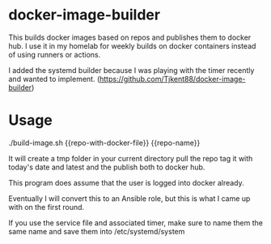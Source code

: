 # docker-image-builder

This builds docker images based on repos and publishes them to docker hub. I use it in my homelab for weekly builds on docker containers instead of using runners or actions.

I added the systemd builder because I was playing with the timer recently and wanted to implement. (https://github.com/Tjkent88/docker-image-builder)

# Usage 

./build-image.sh {{repo-with-docker-file}} {{repo-name}}
  

It will create a tmp folder in your current directory pull the repo tag it with today's date and latest and the publish both to docker hub. 
  
  This program does assume that the user is logged into docker already.
  
Eventually I will convert this to an Ansible role, but this is what I came up with on the first round.


If you use the service file and associated timer, make sure to name them the same name and save them into /etc/systemd/system
